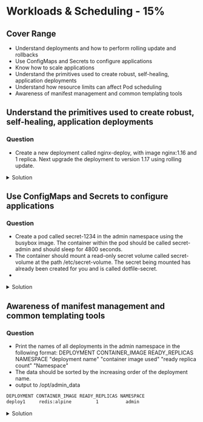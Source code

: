 # Workloads & Scheduling - 15%

## Cover Range

* Understand deployments and how to perform rolling update and rollbacks
* Use ConfigMaps and Secrets to configure applications
* Know how to scale applications
* Understand the primitives used to create robust, self-healing, application deployments
* Understand how resource limits can affect Pod scheduling
* Awareness of manifest management and common templating tools



## Understand the primitives used to create robust, self-healing, application deployments

### Question

* Create a new deployment called nginx-deploy, with image nginx:1.16 and 1 replica. Next upgrade the deployment to version 1.17 using rolling update.

<details><summary>Solution</summary>
<p>

#### Concept

* create deployment and maintain version

#### Step

Run command to create and set version

```bash
k create deploy nginx-deploy --image=nginx:1.16 --replicas=1
k set image deployment.apps/nginx-deploy nginx=nginx:1.17
k get deployment.apps/nginx-deploy
```

</p>
</details>


## Use ConfigMaps and Secrets to configure applications

### Question

* Create a pod called secret-1234 in the admin namespace using the busybox image. The container within the pod should be called secret-admin and should sleep for 4800 seconds.
* The container should mount a read-only secret volume called secret-volume at the path /etc/secret-volume. The secret being mounted has already been created for you and is called dotfile-secret.
*
<details><summary>Solution</summary>
<p>

#### Concept

* create pod with secret environment.

#### Step

Create yaml to create pod

```bash
cat <<EOF >pod.yaml
apiVersion: v1
kind: Pod
metadata:
  labels:
    run: secret-1234
  name: secret-1234
  namespace: admin
spec:
  volumes:
  - name: secret-volume
    secret:
      secretName: dotfile-secret
  containers:
  - image: busybox
    name: secret-admin
    command:
    - "sh"
    - "-c"
    - "sleep 4800"
    volumeMounts:
    - name: secret-volume
      mountPath: /etc/secret-volume
      readOnly: true
EOF
kubectl apply -f pod.yaml
```

</p>
</details>



## Awareness of manifest management and common templating tools

### Question

* Print the names of all deployments in the admin namespace in the following format: DEPLOYMENT CONTAINER_IMAGE READY_REPLICAS NAMESPACE "deployment name" "container image used" "ready replica count" "Namespace"
* The data should be sorted by the increasing order of the deployment name.
* output to /opt/admin_data

```bash
DEPLOYMENT CONTAINER_IMAGE READY_REPLICAS NAMESPACE
deploy1     redis:alpine         1          admin
```

<details><summary>Solution</summary>
<p>

#### Concept

* Check deployment yaml format and use -o query by cli.
* Note to add --sort-by args in output
* Output result to file

#### Step

Run command to get structure

```bash
kubectl get deploy1 -n admin
```

```yaml
apiVersion: apps/v1
kind: Deployment
metadata:
  annotations:
    deployment.kubernetes.io/revision: "1"
  creationTimestamp: "2022-11-05T03:11:15Z"
  generation: 1
  labels:
    app: deploy1
  name: deploy1
  namespace: admin
  resourceVersion: "4593"
  uid: eca49176-d964-4537-899c-8d23a867c69a
spec:
  progressDeadlineSeconds: 600
  replicas: 1
  revisionHistoryLimit: 10
  selector:
    matchLabels:
      app: deploy1
  strategy:
    rollingUpdate:
      maxSurge: 25%
      maxUnavailable: 25%
    type: RollingUpdate
  template:
    metadata:
      creationTimestamp: null
      labels:
        app: deploy1
    spec:
      containers:
      - image: redis
        imagePullPolicy: Always
        name: redis
        resources: {}
        terminationMessagePath: /dev/termination-log
        terminationMessagePolicy: File
      dnsPolicy: ClusterFirst
      restartPolicy: Always
      schedulerName: default-scheduler
      securityContext: {}
      terminationGracePeriodSeconds: 30
```

Observe the yaml structure and use --sort-by and -o custom-columns to get target output format.
You can check output data in terminal before output to file.

```bash
kubectl get deploy -n admin --sort-by=.metadata.name \
-o custom-columns=DEPLOYMENT:.metadata.name,CONTAINER_IMAGE:.spec.template.spec.containers[].image,READY_REPLICAS:.status.readyReplicas,NAMESPACE:.metadata.namespace > /opt/admin_data
```

Output data

```bash
cat /opt/admin_data

DEPLOYMENT   CONTAINER_IMAGE   READY_REPLICAS   NAMESPACE
deploy1         redis             1                  admin
deploy2         redis:alpine      1                  admin
deploy3         redis:1.16        1                  admin
deploy4         redis:1.17        1                  admin
deploy5         redis:latest      1                  admin
```

</p>
</details>
